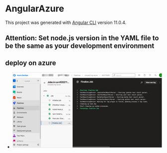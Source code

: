 # AngularAzure

This project was generated with [Angular CLI](https://github.com/angular/angular-cli) version 11.0.4.

## Attention: Set node.js version in the YAML file to be the same as your development environment

## deploy on azure

- ![azure](src/assets/azure1.png)
